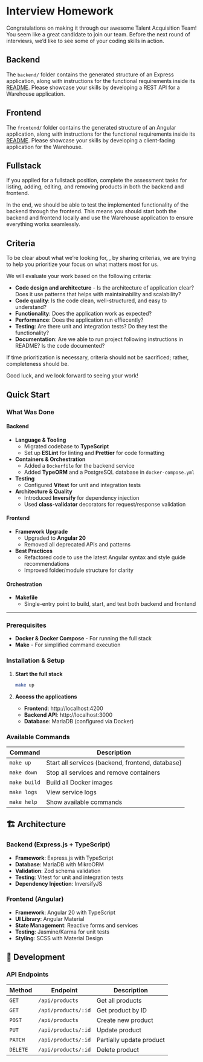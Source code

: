 # Interview Homework

Congratulations on making it through our awesome Talent Acquisition Team! You seem like a great candidate to join our team. Before the next round of interviews, we’d like to see some of your coding skills in action.

## Backend

The `backend/` folder contains the generated structure of an Express application, along with instructions for the functional requirements inside its [README](./backend/README.md). Please showcase your skills by developing a REST API for a Warehouse application.

## Frontend

The `frontend/` folder contains the generated structure of an Angular application, along with instructions for the functional requirements inside its [README](./frontend/README.md). Please showcase your skills by developing a client-facing application for the Warehouse.

## Fullstack

If you applied for a fullstack position, complete the assessment tasks for listing, adding, editing, and removing products in both the backend and frontend.

In the end, we should be able to test the implemented functionality of the backend through the frontend. This means you should start both the backend and frontend locally and use the Warehouse application to ensure everything works seamlessly.

## Criteria

To be clear about what we’re looking for, , by sharing criterias, we are trying to help you prioritize your focus on what matters most for us.

We will evaluate your work based on the following criteria:

- **Code design and architecture** - Is the architecture of application clear? Does it use patterns that helps with maintainability and scalability?
- **Code quality**: Is the code clean, well-structured, and easy to understand?
- **Functionality**: Does the application work as expected?
- **Performance**: Does the application run effiecently?
- **Testing**: Are there unit and integration tests? Do they test the functionality?
- **Documentation**: Are we able to run project following instructions in README? Is the code documented?

If time prioritization is necessary, criteria should not be sacrificed; rather, completeness should be.

Good luck, and we look forward to seeing your work!

## Quick Start

### What Was Done

#### Backend
- **Language & Tooling**
    - Migrated codebase to **TypeScript**
    - Set up **ESLint** for linting and **Prettier** for code formatting
- **Containers & Orchestration**
    - Added a `Dockerfile` for the backend service
    - Added **TypeORM** and a PostgreSQL database in `docker-compose.yml`
- **Testing**
    - Configured **Vitest** for unit and integration tests
- **Architecture & Quality**
    - Introduced **Inversify** for dependency injection
    - Used **class-validator** decorators for request/response validation

#### Frontend
- **Framework Upgrade**
    - Upgraded to **Angular 20**
    - Removed all deprecated APIs and patterns
- **Best Practices**
    - Refactored code to use the latest Angular syntax and style guide recommendations
    - Improved folder/module structure for clarity

#### Orchestration
- **Makefile**
    - Single-entry point to build, start, and test both backend and frontend
---

### Prerequisites

- **Docker & Docker Compose** - For running the full stack
- **Make** - For simplified command execution

### Installation & Setup

1. **Start the full stack**

   ```bash
   make up
   ```

2. **Access the applications**
   - **Frontend**: http://localhost:4200
   - **Backend API**: http://localhost:3000
   - **Database**: MariaDB (configured via Docker)

### Available Commands

| Command      | Description                                      |
| ------------ | ------------------------------------------------ |
| `make up`    | Start all services (backend, frontend, database) |
| `make down`  | Stop all services and remove containers          |
| `make build` | Build all Docker images                          |
| `make logs`  | View service logs                                |
| `make help`  | Show available commands                          |

## 🏗️ Architecture

### Backend (Express.js + TypeScript)

- **Framework**: Express.js with TypeScript
- **Database**: MariaDB with MikroORM
- **Validation**: Zod schema validation
- **Testing**: Vitest for unit and integration tests
- **Dependency Injection**: InversifyJS

### Frontend (Angular)

- **Framework**: Angular 20 with TypeScript
- **UI Library**: Angular Material
- **State Management**: Reactive forms and services
- **Testing**: Jasmine/Karma for unit tests
- **Styling**: SCSS with Material Design

## 🔧 Development

### API Endpoints

| Method   | Endpoint            | Description              |
| -------- | ------------------- | ------------------------ |
| `GET`    | `/api/products`     | Get all products         |
| `GET`    | `/api/products/:id` | Get product by ID        |
| `POST`   | `/api/products`     | Create new product       |
| `PUT`    | `/api/products/:id` | Update product           |
| `PATCH`  | `/api/products/:id` | Partially update product |
| `DELETE` | `/api/products/:id` | Delete product           |
